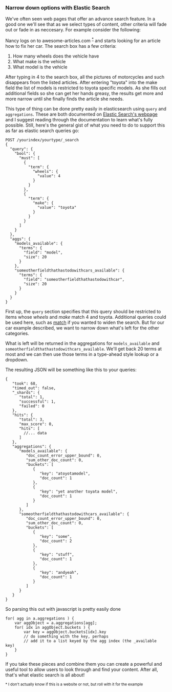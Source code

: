 ### Narrow down options with Elastic Search

We've often seen web pages that offer an advance search feature. In a good one 
we'll see that as we select types of content, other criteria will fade out or 
fade in as neccesary. For example consider the following: 

Nancy logs on to awesome-articles.com <sup>[*](#footnote-1)</sup> and starts looking 
for an article how to fix her car. The search box has a few criteria: 

1. How many wheels does the vehicle have
2. What make is the vehicle
3. What model is the vehicle

After typing in 4 to the search box, all the pictures of motorcycles and such 
disappears from the listed articles. After entering "toyota" into the make 
field the list of models is restricted to toyota specific models. As she 
fills out additional fields so she can get her hands greasy, the results get 
more and more narrow until she finally finds the article she needs. 

This type of thing can be done pretty easily in elasticsearch using `query` 
and `aggregations`. These are both documented on [Elastic Search's webpage] 
and I suggest reading through the documentation to learn what's fully possible. 
Still, here's the general gist of what you need to do to support this as far as 
elastic search queries go:

	POST /yourindex/yourtype/_search
	{
	  "query": {
	    "bool": {
	      "must": [
	        {
	          "term": {
	            "wheels": {
	              "value": 4
	            }
	          }
	        },
	        {
	          "term": {
	            "make": {
	              "value": "toyota"
	            }
	          }
	        }
	      ]
	    }
	  }, 
	  "aggs": {
	    "models_available": {
	      "terms": {
	        "field": "model",
	        "size": 20
	      }
	    },
	    "someotherfieldthathastodowithcars_available": {
	      "terms": {
	        "field": "someotherfieldthathastodowithcar",
	        "size": 20
	      }
	    }
	  }
	}
 
First up, the `query` section specifies that this query should be restricted to 
items whose _wheels_ and _make_ match 4 and toyota. Additional queries could be 
used here, such as [match] if you wanted to widen the search. But for our car 
example described, we want to narrow down what's left for the other categories. 

What is left will be returned in the aggregations for `models_available` and 
`someotherfieldthathastodowithcars_available`. We'll get back 20 terms at most 
and we can then use those terms in a type-ahead style lookup or a dropdown. 

The resulting JSON will be something like this to your queries:

	{
	   "took": 68,
	   "timed_out": false,
	   "_shards": {
	      "total": 1,
	      "successful": 1,
	      "failed": 0
	   },
	   "hits": {
	      "total": 3,
	      "max_score": 0,
	      "hits": [
	      	//... data
	      ]
	   },
	   "aggregations": {
	      "models_available": {
	         "doc_count_error_upper_bound": 0,
	         "sum_other_doc_count": 0,
	         "buckets": [
	            {
	               "key": "atoyotamodel",
	               "doc_count": 1
	            },
	            {
	               "key": "yet another toyata model",
	               "doc_count": 1
	            }
	         ]
	      },
	      "someotherfieldthathastodowithcars_available": {
	         "doc_count_error_upper_bound": 0,
	         "sum_other_doc_count": 0,
	         "buckets": [
	            {
	               "key": "some",
	               "doc_count": 2
	            },
	            {
	               "key": "stuff",
	               "doc_count": 1
	            },
	            {
	               "key": "andyeah",
	               "doc_count": 1
	            }
	         ]
	      }
	   }
	}

So parsing this out with javascript is pretty easily done

	for( agg in a.aggregations ) { 
		var aggObject = a.aggregations[agg]; 
		for( idx in aggObject.buckets ) {
			var key = aggObject.buckets[idx].key
			// do something with the key, perhaps
			// add it to a list keyed by the agg index (the _available key)
		}
	}

If you take these pieces and combine them you can create a powerful and useful 
tool to allow users to look through and find your content. After all, that's 
what elastic search is all about! 

<small id="footnote-1">* I don't actually know if this is a website or not, but 
roll with it for the example</small>

[Elastic Search's webpage]:http://elastic.co/guide/en/elasticsearch/reference/master/search-aggregations-bucket-terms-aggregation.html
[match]:http://www.elastic.co/guide/en/elasticsearch/reference/current/query-dsl-match-query.html
